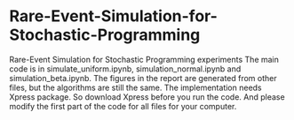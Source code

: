# Rare-Event-Simulation-for-Stochastic-Programming
Rare-Event Simulation for Stochastic Programming experiments
The main code is in simulate_uniform.ipynb, simulation_normal.ipynb and simulation_beta.ipynb. The figures in the report are generated from other files, but the algorithms are still the same. 
The implementation needs Xpress package. So download Xpress before you run the code. And please modify the first part of the code for all files for your computer.
